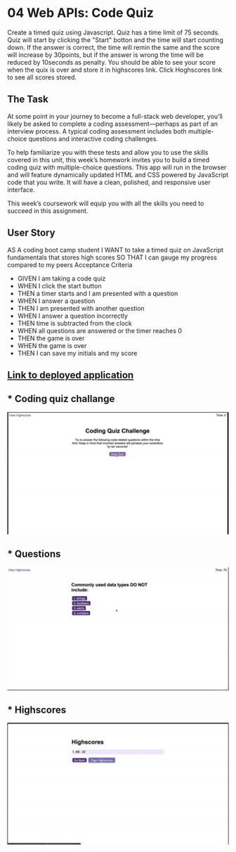 # 04 Web APIs: Code Quiz
Create a timed quiz using Javascript. Quiz has a time limit of 75 seconds. Quiz will start by clicking the "Start" botton and the time will start counting down. If the answer is correct, the time will remin the same and the score will increase by 30points, but if the answer is wrong the time will be reduced by 10seconds as penalty. You should be able to see your score when the quix is over and store it in highscores link. Click Hoghscores link to see all scores stored.

## The Task
At some point in your journey to become a full-stack web developer, you’ll likely be asked to complete a coding assessment—perhaps as part of an interview process. A typical coding assessment includes both multiple-choice questions and interactive coding challenges.

To help familiarize you with these tests and allow you to use the skills covered in this unit, this week’s homework invites you to build a timed coding quiz with multiple-choice questions. This app will run in the browser and will feature dynamically updated HTML and CSS powered by JavaScript code that you write. It will have a clean, polished, and responsive user interface.

This week’s coursework will equip you with all the skills you need to succeed in this assignment.

## User Story
AS A coding boot camp student
I WANT to take a timed quiz on JavaScript fundamentals that stores high scores
SO THAT I can gauge my progress compared to my peers
Acceptance Criteria
* GIVEN I am taking a code quiz
* WHEN I click the start button
* THEN a timer starts and I am presented with a question
* WHEN I answer a question
* THEN I am presented with another question
* WHEN I answer a question incorrectly
* THEN time is subtracted from the clock
* WHEN all questions are answered or the timer reaches 0
* THEN the game is over
* WHEN the game is over
* THEN I can save my initials and my score

## [Link to deployed application](https://mechas8703.github.io/04-Web-APIs-Code-Quiz/) 

## * Coding quiz challange

![coding quiz chanllange](./assets/images/coding-quiz-challange.PNG)

## * Questions

![questions](./assets/images/questions1.PNG)

## * Highscores

![highscores](./assets/images/highscores.PNG)
